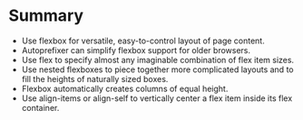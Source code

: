 # Summary
- Use flexbox for versatile, easy-to-control layout of page content.
- Autoprefixer can simplify flexbox support for older browsers.
- Use flex to specify almost any imaginable combination of flex item sizes.
- Use nested flexboxes to piece together more complicated layouts and to fill the
heights of naturally sized boxes.
- Flexbox automatically creates columns of equal height.
- Use align-items or align-self to vertically center a flex item inside its flex
container.